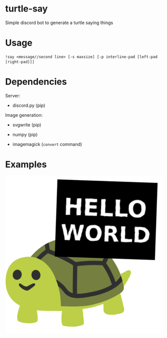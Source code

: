 # turtle-say

Simple discord bot to generate a turtle saying things

# Usage

```
!say <message//second line> [-s maxsize] [-p interline-pad [left-pad [right-pad]]]
```

# Dependencies

Server:

- discord.py (pip)

Image generation:

- svgwrite (pip)
- numpy (pip)

- imagemagick (`convert` command)

# Examples

![hello world](example/hello.png)
